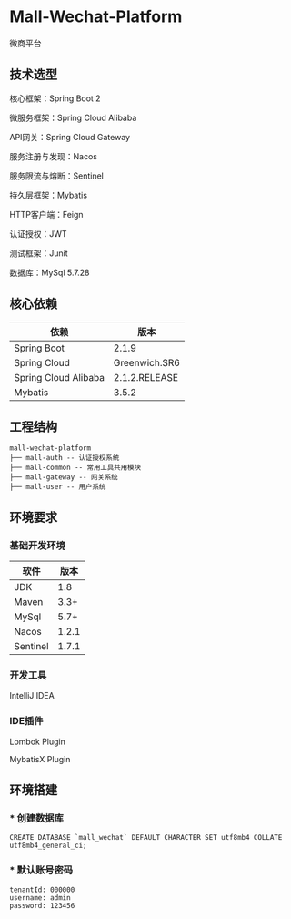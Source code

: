 # Mall-Wechat-Platform
微商平台

## 技术选型
核心框架：Spring Boot 2

微服务框架：Spring Cloud Alibaba 

API网关：Spring Cloud Gateway

服务注册与发现：Nacos 

服务限流与熔断：Sentinel 

持久层框架：Mybatis 

HTTP客户端：Feign

认证授权：JWT

测试框架：Junit

数据库：MySql 5.7.28


## 核心依赖
|依赖                   | 版本           |
|----------------------|---------------|
| Spring Boot          | 2.1.9         |
| Spring Cloud         | Greenwich.SR6 |
| Spring Cloud Alibaba | 2.1.2.RELEASE |
| Mybatis              | 3.5.2         |

## 工程结构
```
mall-wechat-platform
├── mall-auth -- 认证授权系统
├── mall-common -- 常用工具共用模块
├── mall-gateway -- 网关系统
├── mall-user -- 用户系统
```

## 环境要求
### 基础开发环境
|软件       | 版本   |
|----------|-------|
| JDK      | 1.8   |
| Maven    | 3.3+  |
| MySql    | 5.7+  |
| Nacos    | 1.2.1 |
| Sentinel | 1.7.1 |

### 开发工具
IntelliJ IDEA

### IDE插件
Lombok Plugin

MybatisX Plugin

## 环境搭建
### *  **创建数据库**
```
CREATE DATABASE `mall_wechat` DEFAULT CHARACTER SET utf8mb4 COLLATE utf8mb4_general_ci;
```

### *  **默认账号密码**
```
tenantId: 000000
username: admin
password: 123456
```
